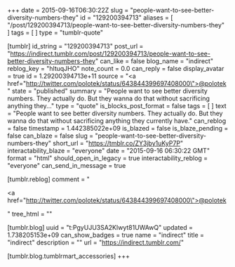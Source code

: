 +++
date = 2015-09-16T06:30:22Z
slug = "people-want-to-see-better-diversity-numbers-they"
id = "129200394713"
aliases = [ "/post/129200394713/people-want-to-see-better-diversity-numbers-they" ]
tags = [ ]
type = "tumblr-quote"

[tumblr]
id_string = "129200394713"
post_url = "https://indirect.tumblr.com/post/129200394713/people-want-to-see-better-diversity-numbers-they"
can_like = false
blog_name = "indirect"
reblog_key = "hltuqJHO"
note_count = 0.0
can_reply = false
display_avatar = true
id = 1.29200394713e+11
source = "<a href=\"http://twitter.com/polotek/status/643844399697408000\">@polotek</a>"
state = "published"
summary = "People want to see better diversity numbers. They actually do. But they wanna do that without sacrificing anything they..."
type = "quote"
is_blocks_post_format = false
tags = [ ]
text = "People want to see better diversity numbers. They actually do. But they wanna do that without sacrificing anything they currently have."
can_reblog = false
timestamp = 1.442385022e+09
is_blazed = false
is_blaze_pending = false
can_blaze = false
slug = "people-want-to-see-better-diversity-numbers-they"
short_url = "https://tmblr.co/ZY3jby1uKyP7P"
interactability_blaze = "everyone"
date = "2015-09-16 06:30:22 GMT"
format = "html"
should_open_in_legacy = true
interactability_reblog = "everyone"
can_send_in_message = true

[tumblr.reblog]
comment = "<p><a href=\"http://twitter.com/polotek/status/643844399697408000\">@polotek</a></p>"
tree_html = ""

[tumblr.blog]
uuid = "t:PgyUJU3SA2Klwyt81UWAwQ"
updated = 1.738205153e+09
can_show_badges = true
name = "indirect"
title = "indirect"
description = ""
url = "https://indirect.tumblr.com/"

[tumblr.blog.tumblrmart_accessories]
+++
